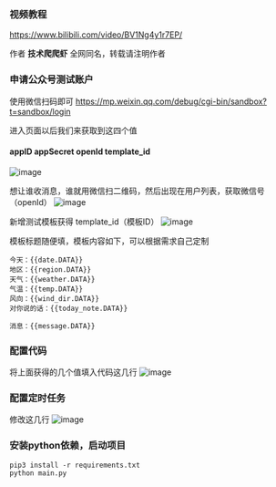 ### 视频教程

https://www.bilibili.com/video/BV1Ng4y1r7EP/

作者 **技术爬爬虾** 全网同名，转载请注明作者

### 申请公众号测试账户

使用微信扫码即可
https://mp.weixin.qq.com/debug/cgi-bin/sandbox?t=sandbox/login

进入页面以后我们来获取到这四个值 
#### appID  appSecret openId template_id
![image](https://github.com/tech-shrimp/FreeWechatPush/assets/154193368/bdb27abd-39cb-4e77-9b89-299afabc7330)

想让谁收消息，谁就用微信扫二维码，然后出现在用户列表，获取微信号（openId）
 ![image](https://github.com/tech-shrimp/FreeWechatPush/assets/154193368/1327c6f5-5c92-4310-a10b-6f2956c1dd75)

新增测试模板获得  template_id（模板ID）
 ![image](https://github.com/tech-shrimp/FreeWechatPush/assets/154193368/ec689f4d-6c0b-44c4-915a-6fd7ada17028)

模板标题随便填，模板内容如下，可以根据需求自己定制

```copy
今天：{{date.DATA}} 
地区：{{region.DATA}} 
天气：{{weather.DATA}} 
气温：{{temp.DATA}} 
风向：{{wind_dir.DATA}} 
对你说的话：{{today_note.DATA}}
```

```copy
消息：{{message.DATA}}	
```
### 配置代码

将上面获得的几个值填入代码这几行
![image](https://github.com/tech-shrimp/FreeWechatPush/assets/154193368/fe5a78ad-b4eb-45f8-a271-eda55f33a617)
### 配置定时任务

修改这几行
![image](https://github.com/tech-shrimp/FreeWechatPush/assets/154193368/58b7c58c-ac22-4a1a-b3e8-2eacc01b7329)

### 安装python依赖，启动项目
```copy
pip3 install -r requirements.txt
python main.py
```
